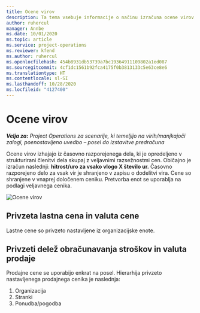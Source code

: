 ```yaml
---
title: Ocene virov
description: Ta tema vsebuje informacije o načinu izračuna ocene virov v storitvi Project Operations.
author: ruhercul
manager: Annbe
ms.date: 10/01/2020
ms.topic: article
ms.service: project-operations
ms.reviewer: kfend
ms.author: ruhercul
ms.openlocfilehash: 454b8931db53739a7bc19364911109802a1ed087
ms.sourcegitcommit: 4cf1dc1561b92fca4175f0b3813133c5e63ce8e6
ms.translationtype: HT
ms.contentlocale: sl-SI
ms.lasthandoff: 10/28/2020
ms.locfileid: "4127400"
---
```

# <a name="resource-estimates"></a>Ocene virov

_**Velja za:** Project Operations za scenarije, ki temeljijo na virih/manjkajoči zalogi, poenostavljeno uvedbo – posel do izstavitve predračuna_

Ocene virov izhajajo iz časovno razporejenega dela, ki je opredeljeno v strukturirani členitvi dela skupaj z veljavnimi razsežnostmi cen. Običajno je izračun naslednji: **hitrost/uro za vsako vlogo X število ur.** Časovno razporejeno delo za vsak vir je shranjeno v zapisu o dodelitvi vira. Cene so shranjene v vnaprej določenem ceniku. Pretvorba enot se uporablja na podlagi veljavnega cenika.

![Ocene virov](./media/navigation12.png)

## <a name="default-cost-price-and-cost-currency"></a>Privzeta lastna cena in valuta cene

Lastne cene so privzeto nastavljene iz organizacijske enote.

## <a name="default-bill-rate-and-sales-currency"></a>Privzeti delež obračunavanja stroškov in valuta prodaje

Prodajne cene se uporabijo enkrat na posel. Hierarhija privzeto nastavljenega prodajnega cenika je naslednja:

1. Organizacija
2. Stranki
3. Ponudba/pogodba
